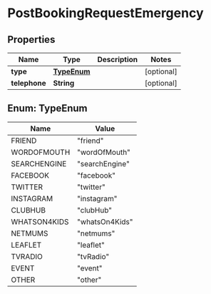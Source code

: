 

# PostBookingRequestEmergency


## Properties

| Name | Type | Description | Notes |
|------------ | ------------- | ------------- | -------------|
|**type** | [**TypeEnum**](#TypeEnum) |  |  [optional] |
|**telephone** | **String** |  |  [optional] |



## Enum: TypeEnum

| Name | Value |
|---- | -----|
| FRIEND | &quot;friend&quot; |
| WORDOFMOUTH | &quot;wordOfMouth&quot; |
| SEARCHENGINE | &quot;searchEngine&quot; |
| FACEBOOK | &quot;facebook&quot; |
| TWITTER | &quot;twitter&quot; |
| INSTAGRAM | &quot;instagram&quot; |
| CLUBHUB | &quot;clubHub&quot; |
| WHATSON4KIDS | &quot;whatsOn4Kids&quot; |
| NETMUMS | &quot;netmums&quot; |
| LEAFLET | &quot;leaflet&quot; |
| TVRADIO | &quot;tvRadio&quot; |
| EVENT | &quot;event&quot; |
| OTHER | &quot;other&quot; |



